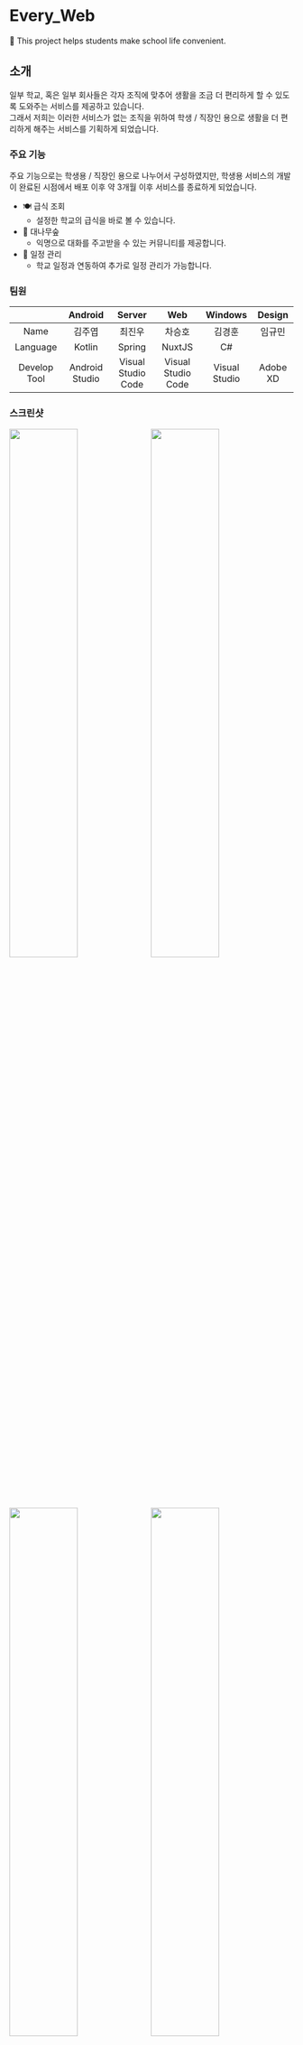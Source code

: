 # Every_Web

🏫 This project helps students make school life convenient.


## 소개

일부 학교, 혹은 일부 회사들은 각자 조직에 맞추어 생활을 조금 더 편리하게 할 수 있도록 도와주는 서비스를 제공하고 있습니다.<br/>
그래서 저희는 이러한 서비스가 없는 조직을 위하여 학생 / 직장인 용으로 생활을 더 편리하게 해주는 서비스를 기획하게 되었습니다.

### 주요 기능

주요 기능으로는 학생용 / 직장인 용으로 나누어서 구성하였지만, 학생용 서비스의 개발이 완료된 시점에서 배포 이후 약 3개월 이후 서비스를 종료하게 되었습니다.

- 🍽 급식 조회
  - 설정한 학교의 급식을 바로 볼 수 있습니다.
- :bamboo: 대나무숲
  - 익명으로 대화를 주고받을 수 있는 커뮤니티를 제공합니다.
- 📆 일정 관리
  - 학교 일정과 연동하여 추가로 일정 관리가 가능합니다.

### 팀원

|                      | Android     | Server        | Web | Windows  | Design|
|:--------------------:|:---------------:|:------------------:|:-----:|:----:|:---:|
| Name | 김주엽 | 최진우       | 차승호 | 김경훈| 임규민|
| Language | Kotlin| Spring| NuxtJS| C#||
| Develop Tool     | Android Studio  | Visual Studio Code | Visual Studio Code| Visual Studio|  Adobe XD|

### 스크린샷

<div>
<img src="https://user-images.githubusercontent.com/51149996/91655693-74720680-eaed-11ea-953b-41eb2bb53ce8.png" width="49%" />
<img src="https://user-images.githubusercontent.com/51149996/91655694-776cf700-eaed-11ea-86f1-38e28823259e.png" width="49%" />
</div>
<div>
<img src="https://user-images.githubusercontent.com/51149996/91655695-789e2400-eaed-11ea-90f3-074c7a5fb155.png" width="49%" />
<img src="https://user-images.githubusercontent.com/51149996/91655696-79cf5100-eaed-11ea-951c-4162fb63c016.png" width="49%" />
</div>

## 정보

- 학생의 생활을 더 편리하게 해주기 위한 서비스를 제공합니다.
- 개발
  - 웹　: [차승호](https://github.com/Sh031224)
- 문의: 1cktmdgh2@gmail.com
